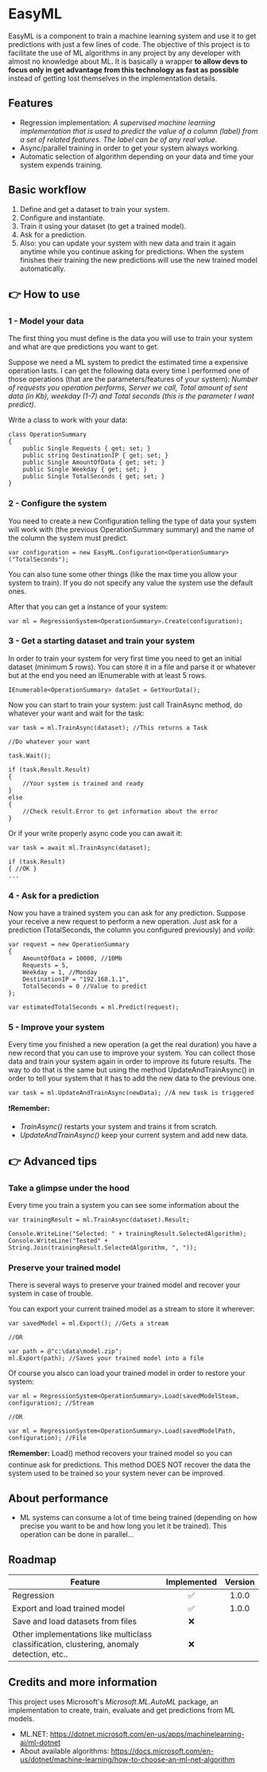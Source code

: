 ﻿# EasyML
EasyML is a component to train a machine learning system and use it to get predictions with just a few lines of code. The objective of this project is to facilitate the use of ML algorithms in any project by any developer with almost no knowledge about ML. It is basically a wrapper **to allow devs to focus only in get advantage from this technology as fast as possible** instead of getting lost themselves in the implementation details.

 

## Features
- Regression implementation: *A supervised machine learning implementation that is used to predict the value of a column (label) from a set of related features. The label can be of any real value.*
- Async/parallel training in order to get your system always working.
- Automatic selection of algorithm depending on your data and time your system expends training.


## Basic workflow
1. Define and get a dataset to train your system.
2. Configure and instantiate.
3. Train it using your dataset (to get a trained model).
4. Ask for a prediction.
5. Also: you can update your system with new data and train it again anytime while you continue asking for predictions. When the system finishes their training the new predictions will use the new trained model automatically.



## 👉 How to use

### 1 - Model your data
The first thing you must define is the data you will use to train your system and what are que predictions you want to get.

Suppose we need a ML system to predict the estimated time a expensive operation lasts. I can get the following data every time I performed one of those operations (that are the parameters/features of your system): *Number of requests you operation performs, Server we call, Total amount of sent data (in Kb), weekday (1-7) and Total seconds (this is the parameter I want predict)*.

Write a class to work with your data:
```
class OperationSummary
{
	public Single Requests { get; set; }
	public string DestinationIP { get; set; }
	public Single AmountOfData { get; set; }
	public Single Weekday { get; set; }
	public Single TotalSeconds { get; set; }
}
```


### 2 - Configure the system
You need to create a new Configuration telling the type of data your system will work with (the previous OperationSummary summary) and the name of the column the system must predict. 
```
var configuration = new EasyML.Configuration<OperationSummary>("TotalSeconds");
```
You can also tune some other things (like the max time you allow your system to train). If you do not specify any value the system use the default ones.

After that you can get a instance of your system:
```
var ml = RegressionSystem<OperationSummary>.Create(configuration);
```


### 3 - Get a starting dataset and train your system
In order to train your system for very first time you need to get an initial dataset (minimum 5 rows). You can store it in a file and parse it or whatever but at the end you need an IEnumerable with at least 5 rows.

```
IEnumerable<OperationSummary> dataSet = GetYourData();
```

Now you can start to train your system: just call TrainAsync method, do whatever your want and wait for the task:

```
var task = ml.TrainAsync(dataset); //This returns a Task

//Do whatever your want

task.Wait();

if (task.Result.Result)
{
	//Your system is trained and ready
}
else
{
	//Check result.Error to get information about the error
}
```

Or if your write properly async code you can await it:

```
var task = await ml.TrainAsync(dataset);

if (task.Result) 
{ //OK }
...
```


### 4 - Ask for a prediction
Now you have a trained system you can ask for any prediction. Suppose your receive a new request to perform a new operation. Just ask for a prediction (TotalSeconds, the column you configured previously) and *voilà*:
```
var request = new OperationSummary
{
	AmountOfData = 10000, //10Mb
	Requests = 5, 
	Weekday = 1, //Monday
	DestinationIP = "192.168.1.1",
	TotalSeconds = 0 //Value to predict
};

var estimatedTotalSeconds = ml.Predict(request);
```

### 5 - Improve your system
Every time you finished a new operation (a get the real duration) you have a new record that you can use to improve your system. You can collect those data and train your system again in order to improve its future results. The way to do that is the same but using the method UpdateAndTrainAsync() in order to tell your system that it has to add the new data to the previous one.

```
var task = ml.UpdateAndTrainAsync(newData); //A new task is triggered
```

❗**Remember:**
- *TrainAsync()* restarts your system and trains it from scratch.
- *UpdateAndTrainAsync()* keep your current system and add new data.


## 👉 Advanced tips
### Take a glimpse under the hood
Every time you train a system you can see some information about the 
```
var trainingResult = ml.TrainAsync(dataset).Result;

Console.WriteLine("Selected: " + trainingResult.SelectedAlgorithm);
Console.WriteLine("Tested" + String.Join(trainingResult.SelectedAlgorithm, ", "));
```

### Preserve your trained model
There is several ways to preserve your trained model and recover your system in case of trouble.

You can export your current trained model as a stream to store it wherever:
```
var savedModel = ml.Export(); //Gets a stream

//OR

var path = @"c:\data\model.zip";
ml.Export(path); //Saves your trained model into a file
```

Of course you alsco can load your trained model in order to restore your system:
```
var ml = RegressionSystem<OperationSummary>.Load(savedModelSteam, configuration); //Stream

//OR

var ml = RegressionSystem<OperationSummary>.Load(savedModelPath, configuration); //File
```

❗**Remember:** Load() method recovers your trained model so you can continue ask for predictions. This method DOES NOT recover the data the system used to be trained so your system never can be improved.



## About performance
- ML systems can consume a lot of time being trained (depending on how precise you want to be and how long you let it be trained). This operation can be done in parallel...

## Roadmap

Feature										|Implemented|Version
|-------------------------------------------|:---------:|:--------------:
|Regression									|✅         |1.0.0
|Export and load trained model				|✅         |1.0.0
|Save and load datasets from files			|❌         |
|Other implementations like multiclass classification, clustering, anomaly detection, etc..  |❌         |



## Credits and more information
This project uses Microsoft's *Microsoft.ML.AutoML* package, an implementation to create, train, evaluate and get predictions from ML models. 

- ML.NET: https://dotnet.microsoft.com/en-us/apps/machinelearning-ai/ml-dotnet
- About available algorithms: https://docs.microsoft.com/en-us/dotnet/machine-learning/how-to-choose-an-ml-net-algorithm
